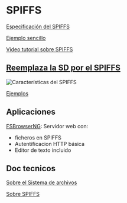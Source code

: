 # SPIFFS




[Especificación del SPIFFS](https://github.com/esp8266/Arduino/blob/master/doc/filesystem.md)

[Ejemplo sencillo](http://www.esp8266.com/viewtopic.php?f=29&t=8194)

[Video tutorial sobre SPIFFS](https://www.youtube.com/watch?v=jIOTzaeh7fs)

## [Reemplaza la SD por el SPIFFS](https://www.youtube.com/watch?v=_UBPgdp1Yug)

![Características del SPIFFS](./images/Características_del_SPIFFS.png)

[Ejemplos](https://github.com/G6EJD/SPIFFS-Examples)

## Aplicaciones

[FSBrowserNG](https://github.com/gmag11/FSBrowserNG): Servidor web con:
* ficheros en SPIFFS
* Autentificacion HTTP básica
* Editor de texto incluido

## Doc tecnicos

[Sobre el Sistema de archivos](https://github.com/esp8266/Arduino/blob/master/doc/filesystem.rst)

[Sobre SPIFFS](https://github.com/esp8266/Arduino/blob/master/cores/esp8266/spiffs/README.md)

